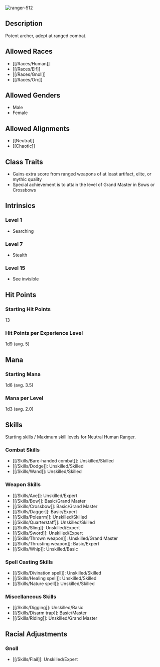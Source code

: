 ![ranger-512](https://github.com/hyvanmielenpelit/GnollHack/assets/16661034/dac012e9-5fae-4456-bef1-5c4f5ca77d18)

## Description

Potent archer, adept at ranged combat.

## Allowed Races

- [[/Races/Human]]
- [[/Races/Elf]]
- [[/Races/Gnoll]]
- [[/Races/Orc]]

## Allowed Genders

- Male
- Female

## Allowed Alignments

- [[Neutral]]
- [[Chaotic]]

## Class Traits

- Gains extra score from ranged weapons of at least artifact, elite, or mythic quality
- Special achievement is to attain the level of Grand Master in Bows or Crossbows

## Intrinsics

### Level 1

- Searching

### Level 7

- Stealth

### Level 15

- See invisible

## Hit Points

### Starting Hit Points

13

### Hit Points per Experience Level

1d9 (avg. 5)

## Mana

### Starting Mana

1d6 (avg. 3.5)

### Mana per Level

1d3 (avg. 2.0)

## Skills

Starting skills / Maximum skill levels for Neutral Human Ranger.

### Combat Skills 

* [[/Skills/Bare-handed combat]]: Unskilled/Skilled 
* [[/Skills/Dodge]]: Unskilled/Skilled
* [[/Skills/Wand]]: Unskilled/Skilled 

### Weapon Skills 

* [[/Skills/Axe]]: Unskilled/Expert 
* [[/Skills/Bow]]: Basic/Grand Master
* [[/Skills/Crossbow]]: Basic/Grand Master
* [[/Skills/Dagger]]: Basic/Expert 
* [[/Skills/Polearm]]: Unskilled/Skilled 
* [[/Skills/Quarterstaff]]: Unskilled/Skilled 
* [[/Skills/Sling]]: Unskilled/Expert 
* [[/Skills/Sword]]: Unskilled/Expert 
* [[/Skills/Thrown weapon]]: Unskilled/Grand Master
* [[/Skills/Thrusting weapon]]: Basic/Expert 
* [[/Skills/Whip]]: Unskilled/Basic 

### Spell Casting Skills 

* [[/Skills/Divination spell]]: Unskilled/Skilled
* [[/Skills/Healing spell]]: Unskilled/Skilled
* [[/Skills/Nature spell]]: Unskilled/Skilled

### Miscellaneous Skills

* [[/Skills/Digging]]: Unskilled/Basic 
* [[/Skills/Disarm trap]]: Basic/Master
* [[/Skills/Riding]]: Unskilled/Grand Master

## Racial Adjustments

### Gnoll

- [[/Skills/Flail]]: Unskilled/Expert